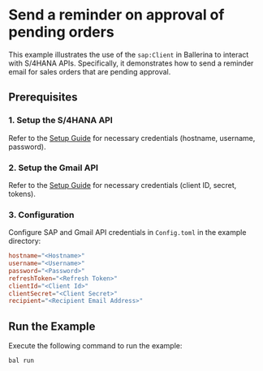 # Send a reminder on approval of pending orders

This example illustrates the use of the `sap:Client` in Ballerina to interact with S/4HANA APIs. Specifically, it demonstrates how to send a reminder email for sales orders that are pending approval.

## Prerequisites

### 1. Setup the S/4HANA API

Refer to the [Setup Guide](https://central.ballerina.io/ballerinax/sap/latest#setup-guide) for necessary credentials (hostname, username, password).

### 2. Setup the Gmail API

Refer to the [Setup Guide](https://central.ballerina.io/ballerinax/googleapis.gmail/latest#setup-guide) for necessary credentials (client ID, secret, tokens).

### 3. Configuration

Configure SAP and Gmail API credentials in `Config.toml` in the example directory:

```toml
hostname="<Hostname>"
username="<Username>"
password="<Password>"
refreshToken="<Refresh Token>"
clientId="<Client Id>"
clientSecret="<Client Secret>"
recipient="<Recipient Email Address>"
```

## Run the Example

Execute the following command to run the example:

```bash
bal run
```